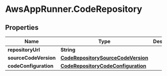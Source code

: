# AwsAppRunner.CodeRepository

## Properties

Name | Type | Description | Notes
------------ | ------------- | ------------- | -------------
**repositoryUrl** | **String** |  | 
**sourceCodeVersion** | [**CodeRepositorySourceCodeVersion**](CodeRepositorySourceCodeVersion.md) |  | 
**codeConfiguration** | [**CodeRepositoryCodeConfiguration**](CodeRepositoryCodeConfiguration.md) |  | [optional] 


